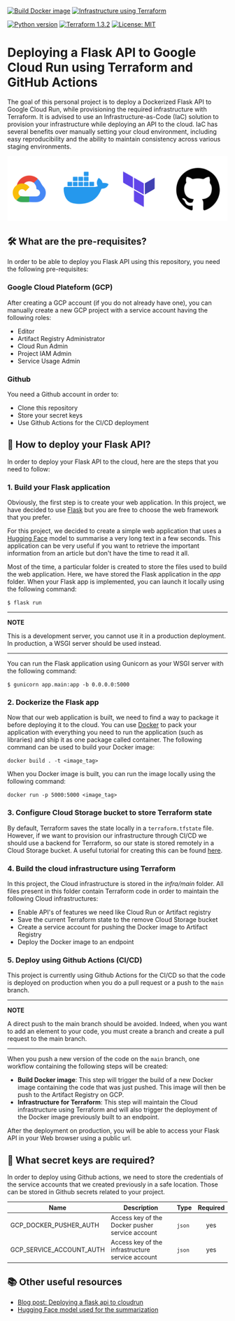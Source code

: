 [![Build Docker image](https://github.com/gerardmargaux/summarize_text/actions/workflows/deployment.yml/badge.svg)](https://github.com/gerardmargaux/summarize_text/actions)
[![Infrastructure using Terraform](https://github.com/gerardmargaux/summarize_text/actions/workflows/terraform_to_prod.yml/badge.svg)](https://github.com/gerardmargaux/summarize_text/actions)


[![Python version](https://img.shields.io/badge/python-3.8-blue)](https://www.python.org/downloads/release/python-380/)
[![Terraform 1.3.2](https://img.shields.io/badge/terraform-1.3.2-%23623CE4)](https://www.terraform.io)
[![License: MIT](https://img.shields.io/badge/License-MIT-yellow.svg)](https://opensource.org/licenses/MIT)

# Deploying a Flask API to Google Cloud Run using Terraform and GitHub Actions

The goal of this personal project is to deploy a Dockerized Flask API to Google Cloud Run, while provisioning the required infrastructure with Terraform. It is advised to use an Infrastructure-as-Code (IaC) solution to provision your infrastructure while deploying an API to the cloud. IaC has several benefits over manually setting your cloud environment, including easy reproducibility and the ability to maintain consistency across various staging environments.

<p align="center">
  <img alt="logo" src="./docs/components.svg"></a>
</p>

## 🛠️ What are the pre-requisites?

In order to be able to deploy you Flask API using this repository, you need the following pre-requisites:

### **Google Cloud Plateform (GCP)**

After creating a GCP account (if you do not already have one), you can manually create a new GCP project with a service account having the following roles: 
- Editor
- Artifact Registry Administrator
- Cloud Run Admin
- Project IAM Admin
- Service Usage Admin

### **Github**

You need a Github account in order to:
- Clone this repository
- Store your secret keys
- Use Github Actions for the CI/CD deployment

## 🚀 How to deploy your Flask API?

In order to deploy your Flask API to the cloud, here are the steps that you need to follow:

### **1. Build your Flask application**

Obviously, the first step is to create your web application. In this project, we have decided to use [Flask](https://flask.palletsprojects.com/en/2.2.x/) but you are free to choose the web framework that you prefer. 

For this project, we decided to create a simple web application that uses a [Hugging Face](https://huggingface.co) model to summarise a very long text in a few seconds. This application can be very useful if you want to retrieve the important information from an article but don't have the time to read it all. 

Most of the time, a particular folder is created to store the files used to build the web application. Here, we have stored the Flask application in the *app* folder. When your Flask app is implemented, you can launch it locally using the following command: 
```
$ flask run
```

---
**NOTE**

This is a development server, you cannot use it in a production deployment. In production, a WSGI server should be used instead.

---

You can run the Flask application using Gunicorn as your WSGI server with the following command:
```
$ gunicorn app.main:app -b 0.0.0.0:5000
```

### **2. Dockerize the Flask app**

Now that our web application is built, we need to find a way to package it before deploying it to the cloud. You can use [Docker](https://www.docker.com/) to pack your application with everything you need to run the application (such as libraries) and ship it as one package called container. The following command can be used to build your Docker image: 
```
docker build . -t <image_tag>
```

When you Docker image is built, you can run the image locally using the following command: 
```
docker run -p 5000:5000 <image_tag>
```

### **3. Configure Cloud Storage bucket to store Terraform state**
By default, Terraform saves the state locally in a `terraform.tfstate` file. However, if we want to provision our infrastructure through CI/CD we should use a backend for Terraform, so our state is stored remotely in a Cloud Storage bucket. A useful tutorial for creating this can be found [here](https://cloud.google.com/docs/terraform/resource-management/store-state).

### **4. Build the cloud infrastructure using Terraform**
In this project, the Cloud infrastructure is stored in the *infra/main* folder. All files present in this folder contain Terraform code in order to maintain the following Cloud infrastructures:
- Enable API's of features we need like Cloud Run or Artifact registry
- Save the current Terraform state to the remove Cloud Storage bucket
- Create a service account for pushing the Docker image to Artifact Registry
- Deploy the Docker image to an endpoint

### **5. Deploy using Github Actions (CI/CD)**
This project is currently using Github Actions for the CI/CD so that the code is deployed on production when you do a pull request or a push to the `main` branch.

---
**NOTE**

A direct push to the main branch should be avoided. Indeed, when you want to add an element to your code, you must create a branch and create a pull request to the main branch.

---

When you push a new version of the code on the `main` branch, one workflow containing the following steps will be created:
- **Build Docker image**: This step will trigger the build of a new Docker image containing the code that was just pushed. This image will then be push to the Artifact Registry on GCP. 
- **Infrastructure for Terraform**: This step will maintain the Cloud infrastructure using Terraform and will also trigger the deployment of the Docker image previously built to an endpoint. 

After the deployment on production, you will be able to access your Flask API in your Web browser using a public url. 

## 🔑 What secret keys are required? 

In order to deploy using Github actions, we need to store the credentials of the service accounts that we created previously in a safe location. Those can be stored in Github secrets related to your project. 

| Name | Description | Type | Required |
|------|-------------|------|:--------:|
| GCP_DOCKER_PUSHER_AUTH | Access key of the Docker pusher service account | `json` | yes |
| GCP_SERVICE_ACCOUNT_AUTH  | Access key of the infrastructure service account | `json` | yes |

## 📚 Other useful resources
- [Blog post: Deploying a flask api to cloudrun](https://www.fpgmaas.com/blog/deploying-a-flask-api-to-cloudrun)
- [Hugging Face model used for the summarization](https://huggingface.co/facebook/bart-large-cnn?text=The+tower+is+324+metres+%281%2C063+ft%29+tall%2C+about+the+same+height+as+an+81-storey+building%2C+and+the+tallest+structure+in+Paris.+Its+base+is+square%2C+measuring+125+metres+%28410+ft%29+on+each+side.+During+its+construction%2C+the+Eiffel+Tower+surpassed+the+Washington+Monument+to+become+the+tallest+man-made+structure+in+the+world%2C+a+title+it+held+for+41+years+until+the+Chrysler+Building+in+New+York+City+was+finished+in+1930.+It+was+the+first+structure+to+reach+a+height+of+300+metres.+Due+to+the+addition+of+a+broadcasting+aerial+at+the+top+of+the+tower+in+1957%2C+it+is+now+taller+than+the+Chrysler+Building+by+5.2+metres+%2817+ft%29.+Excluding+transmitters%2C+the+Eiffel+Tower+is+the+second+tallest+free-standing+structure+in+France+after+the+Millau+Viaduct.)

